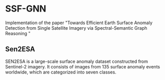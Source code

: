 # SSF-GNN
Implementation of the paper "Towards Efficient Earth Surface Anomaly Detection from Single Satellite Imagery via Spectral-Semantic Graph Reasoning "

## Sen2ESA
SEN2ESA is a large-scale surface anomaly dataset constructed from Sentinel-2 imagery. It consists of images from 135 surface anomaly events worldwide, which are categorized into seven classes.
